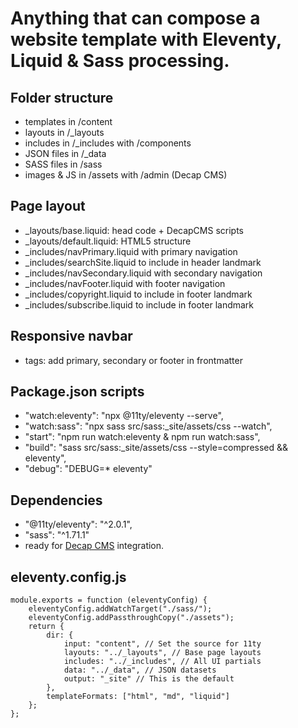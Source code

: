 # Anything that can compose a website template with Eleventy, Liquid & Sass processing.

## Folder structure

- templates in /content
- layouts in /_layouts
- includes in /_includes with /components
- JSON files in /_data
- SASS files in /sass
- images & JS in /assets with /admin (Decap CMS)

## Page layout

- _layouts/base.liquid: head code + DecapCMS scripts
- _layouts/default.liquid: HTML5 structure
- _includes/navPrimary.liquid with primary navigation
- _includes/searchSite.liquid to include in header landmark
- _includes/navSecondary.liquid with secondary navigation
- _includes/navFooter.liquid with footer navigation
- _includes/copyright.liquid to include in footer landmark
- _includes/subscribe.liquid to include in footer landmark

## Responsive navbar

- tags: add primary, secondary or footer in frontmatter

## Package.json scripts

- "watch:eleventy": "npx @11ty/eleventy --serve",
- "watch:sass": "npx sass src/sass:_site/assets/css --watch",
- "start": "npm run watch:eleventy & npm run watch:sass",
- "build": "sass src/sass:_site/assets/css --style=compressed && eleventy",
- "debug": "DEBUG=* eleventy"

## Dependencies

- "@11ty/eleventy": "^2.0.1",
- "sass": "^1.71.1"
- ready for [Decap CMS](https://decapcms.org/) integration.

## eleventy.config.js
```
module.exports = function (eleventyConfig) {
    eleventyConfig.addWatchTarget("./sass/");
    eleventyConfig.addPassthroughCopy("./assets");
    return {
        dir: {
            input: "content", // Set the source for 11ty
            layouts: "../_layouts", // Base page layouts
            includes: "../_includes", // All UI partials
            data: "../_data", // JSON datasets
            output: "_site" // This is the default
        },
        templateFormats: ["html", "md", "liquid"]
    };
};
```